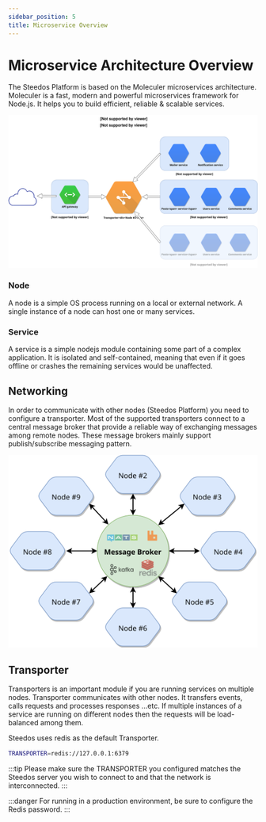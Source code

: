 ```yaml
---
sidebar_position: 5
title: Microservice Overview
---
```


# Microservice Architecture Overview

The Steedos Platform is based on the Moleculer microservices architecture. Moleculer is a fast, modern and powerful microservices framework for Node.js. It helps you to build efficient, reliable & scalable services. 

![](./assets/architectures/mixed.svg)

### Node

A node is a simple OS process running on a local or external network. A single instance of a node can host one or many services.

### Service

A service is a simple nodejs module containing some part of a complex application. It is isolated and self-contained, meaning that even if it goes offline or crashes the remaining services would be unaffected.


## Networking

In order to communicate with other nodes (Steedos Platform) you need to configure a transporter. Most of the supported transporters connect to a central message broker that provide a reliable way of exchanging messages among remote nodes. These message brokers mainly support publish/subscribe messaging pattern.

![Networking](./assets/networking.svg)

## Transporter

Transporters is an important module if you are running services on multiple nodes. Transporter communicates with other nodes. It transfers events, calls requests and processes responses …etc. If multiple instances of a service are running on different nodes then the requests will be load-balanced among them.

Steedos uses redis as the default Transporter.

```bash
TRANSPORTER=redis://127.0.0.1:6379
```
:::tip
Please make sure the TRANSPORTER you configured matches the Steedos server you wish to connect to and that the network is interconnected. 
:::

:::danger
For running in a production environment, be sure to configure the Redis password.
:::